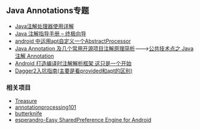 Java Annotations专题
---
* [Java注解处理器使用详解](blogs/annotation-processing.md)
* [Java 注解指导手册 – 终极向导](http://www.importnew.com/14227.html)
* [android 中运用apt自定义一个AbstractProcessor](http://yzx41099298.github.io/2015/03/26/apt/)
* [Java Annotation 及几个常用开源项目注解原理简析](http://www.trinea.cn/android/java-annotation-android-open-source-analysis/)--->[公共技术点之 Java 注解 Annotation ](http://a.codekk.com/detail/Android/Trinea/%E5%85%AC%E5%85%B1%E6%8A%80%E6%9C%AF%E7%82%B9%E4%B9%8B%20Java%20%E6%B3%A8%E8%A7%A3%20Annotation)
* [Android 打造编译时注解解析框架 这只是一个开始](http://blog.csdn.net/lmj623565791/article/details/43452969)
* [Dagger2入坑指南(主要是看provided和apt的区别)](http://www.jianshu.com/p/b5cc2418a712)


### 相关项目
* [Treasure](https://github.com/baoyongzhang/Treasure)
* [annotationprocessing101](https://github.com/sockeqwe/annotationprocessing101)
* [butterknife](https://github.com/JakeWharton/butterknife)
* [esperandro-Easy SharedPreference Engine for Android](https://github.com/dkunzler/esperandro)
